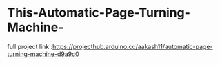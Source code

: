 # This-Automatic-Page-Turning-Machine-

full project link :https://projecthub.arduino.cc/aakash11/automatic-page-turning-machine-d9a9c0
